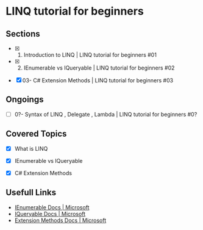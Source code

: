 # LINQ tutorial for beginners

## Sections
- [x] 01. Introduction to LINQ | LINQ tutorial for beginners #01
- [x] 02. IEnumerable vs IQueryable | LINQ tutorial for beginners #02
- [x] 03- C# Extension Methods | LINQ tutorial for beginners #03


## Ongoings

- [ ] 0?- Syntax of LINQ , Delegate , Lambda | LINQ tutorial for beginners #0?


## Covered Topics
- [x] What is LINQ
- [x] IEnumerable<T> vs IQueryable<T>
- [x] C# Extension Methods



## Usefull Links
- [IEnumerable Docs | Microsoft](https://learn.microsoft.com/en-us/dotnet/api/system.collections.generic.ienumerable-1?view=net-8.0)
- [IQueryable Docs | Microsoft](https://learn.microsoft.com/en-us/dotnet/api/system.linq.iqueryable-1?view=net-8.0)
- [Extension Methods Docs | Microsoft](https://learn.microsoft.com/en-us/dotnet/csharp/programming-guide/classes-and-structs/extension-methods)